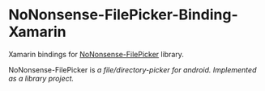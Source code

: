 # NoNonsense-FilePicker-Binding-Xamarin

Xamarin bindings for [NoNonsense-FilePicker](https://github.com/spacecowboy/NoNonsense-FilePicker) library.

NoNonsense-FilePicker is *a file/directory-picker for android. Implemented as a library project.*
